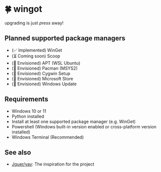 # 🍀 wingot

upgrading is just *press* away!

## Planned supported package managers

- (✅ Implemented) WinGet
- (⏳ Coming soon) Scoop
- (💭 Envisioned) APT (WSL Ubuntu)
- (💭 Envisioned) Pacman (MSYS2)
- (💭 Envisioned) Cygwin Setup
- (💭 Envisioned) Microsoft Store
- (💭 Envisioned) Windows Update

## Requirements

- Windows 10 or 11
- Python installed
- Install at least one supported package manager (e.g. WinGet)
- Powershell (Windows built-in version enabled or cross-platform version installed)
- Windows Terminal (Recommended)

## See also

- [Jguer/yay](https://github.com/Jguer/yay): The inspiration for the project